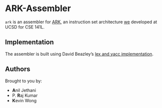 # ARK-Assembler

`ark` is an assembler for [ARK](https://github.com/prkumar/ARK-Processor), an instruction set architecture [we](##Authors) developed at UCSD for CSE 141L. 

## Implementation

The assembler is built using David Beazley’s [lex and yacc implementation](https://github.com/dabeaz/ply).

## Authors

Brought to you by:

* **A**nil Jethani
* P. **R**aj Kumar 
* **K**evin Wong


